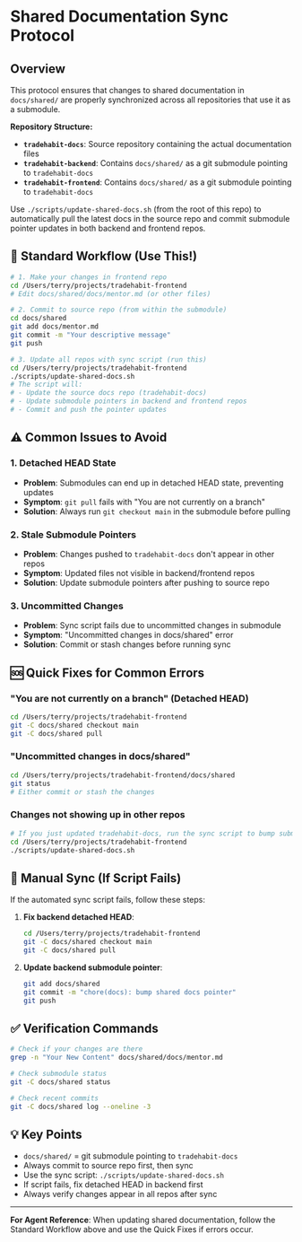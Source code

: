 # Shared Documentation Sync Protocol

## Overview
This protocol ensures that changes to shared documentation in `docs/shared/` are properly synchronized across all repositories that use it as a submodule.

**Repository Structure:**
- **`tradehabit-docs`**: Source repository containing the actual documentation files
- **`tradehabit-backend`**: Contains `docs/shared/` as a git submodule pointing to `tradehabit-docs`
- **`tradehabit-frontend`**: Contains `docs/shared/` as a git submodule pointing to `tradehabit-docs`

Use `./scripts/update-shared-docs.sh` (from the root of this repo) to automatically pull the latest docs in the source repo and commit submodule pointer updates in both backend and frontend repos.

## 🚀 Standard Workflow (Use This!)

```bash
# 1. Make your changes in frontend repo
cd /Users/terry/projects/tradehabit-frontend
# Edit docs/shared/docs/mentor.md (or other files)

# 2. Commit to source repo (from within the submodule)
cd docs/shared
git add docs/mentor.md
git commit -m "Your descriptive message"
git push

# 3. Update all repos with sync script (run this)
cd /Users/terry/projects/tradehabit-frontend
./scripts/update-shared-docs.sh
# The script will:
# - Update the source docs repo (tradehabit-docs)
# - Update submodule pointers in backend and frontend repos
# - Commit and push the pointer updates
```

## ⚠️ Common Issues to Avoid

### 1. Detached HEAD State
- **Problem**: Submodules can end up in detached HEAD state, preventing updates
- **Symptom**: `git pull` fails with "You are not currently on a branch"
- **Solution**: Always run `git checkout main` in the submodule before pulling

### 2. Stale Submodule Pointers
- **Problem**: Changes pushed to `tradehabit-docs` don't appear in other repos
- **Symptom**: Updated files not visible in backend/frontend repos
- **Solution**: Update submodule pointers after pushing to source repo

### 3. Uncommitted Changes
- **Problem**: Sync script fails due to uncommitted changes in submodule
- **Symptom**: "Uncommitted changes in docs/shared" error
- **Solution**: Commit or stash changes before running sync

## 🆘 Quick Fixes for Common Errors

### "You are not currently on a branch" (Detached HEAD)
```bash
cd /Users/terry/projects/tradehabit-frontend
git -C docs/shared checkout main
git -C docs/shared pull
```

### "Uncommitted changes in docs/shared"
```bash
cd /Users/terry/projects/tradehabit-frontend/docs/shared
git status
# Either commit or stash the changes
```

### Changes not showing up in other repos
```bash
# If you just updated tradehabit-docs, run the sync script to bump submodule pointers
cd /Users/terry/projects/tradehabit-frontend
./scripts/update-shared-docs.sh
```

## 🔧 Manual Sync (If Script Fails)

If the automated sync script fails, follow these steps:

1. **Fix backend detached HEAD**:
   ```bash
   cd /Users/terry/projects/tradehabit-frontend
   git -C docs/shared checkout main
   git -C docs/shared pull
   ```

2. **Update backend submodule pointer**:
   ```bash
   git add docs/shared
   git commit -m "chore(docs): bump shared docs pointer"
   git push
   ```

## ✅ Verification Commands

```bash
# Check if your changes are there
grep -n "Your New Content" docs/shared/docs/mentor.md

# Check submodule status
git -C docs/shared status

# Check recent commits
git -C docs/shared log --oneline -3
```

## 💡 Key Points

- `docs/shared/` = git submodule pointing to `tradehabit-docs`
- Always commit to source repo first, then sync
- Use the sync script: `./scripts/update-shared-docs.sh`
- If script fails, fix detached HEAD in backend first
- Always verify changes appear in all repos after sync

---

**For Agent Reference**: When updating shared documentation, follow the Standard Workflow above and use the Quick Fixes if errors occur.
